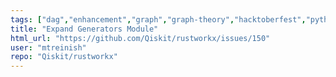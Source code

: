 ```yaml
---
tags: ["dag","enhancement","graph","graph-theory","hacktoberfest","python","rust"]
title: "Expand Generators Module"
html_url: "https://github.com/Qiskit/rustworkx/issues/150"
user: "mtreinish"
repo: "Qiskit/rustworkx"
---
```


